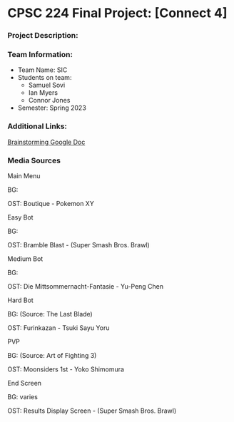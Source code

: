 # CPSC 224 Final Project: [Connect 4]

### Project Description:


### Team Information:

- Team Name: SIC
- Students on team:
  - Samuel Sovi
  - Ian Myers
  - Connor Jones
- Semester: Spring 2023


### Additional Links:
[Brainstorming Google Doc](https://docs.google.com/document/d/19ZvKSF1ZGHA5aLDBdh-LnNyBYw2V33tKHoeipztha50/edit?usp=sharing)

### Media Sources

Main Menu

BG:

OST: Boutique - Pokemon XY


Easy Bot

BG:

OST: Bramble Blast - (Super Smash Bros. Brawl)


Medium Bot

BG:

OST: Die Mittsommernacht-Fantasie - Yu-Peng Chen


Hard Bot

BG: (Source: The Last Blade)

OST: Furinkazan - Tsuki Sayu Yoru


PVP

BG: (Source: Art of Fighting 3)

OST: Moonsiders 1st - Yoko Shimomura


End Screen

BG: varies

OST: Results Display Screen - (Super Smash Bros. Brawl)



